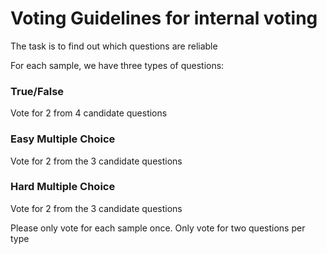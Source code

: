 # Voting Guidelines for internal voting

The task is to find out which questions are reliable 

For each sample, we have three types of questions:
### True/False
Vote for 2 from 4 candidate questions

### Easy Multiple Choice
Vote for 2 from the 3 candidate questions

### Hard Multiple Choice
Vote for 2 from the 3 candidate questions

Please only vote for each sample once. Only vote for two questions per type



